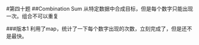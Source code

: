 #第四十题
##Combination Sum
从特定数据中合成目标，但是每个数字只能出现一次。组合不可以重复

###版本1
利用了map，统计了一下每个数字出现的次数，立刻完成了，但是还不是最快。

